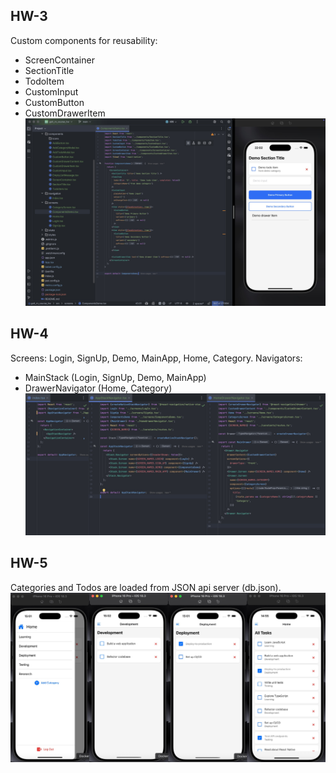 ## HW-3

Custom components for reusability:
 - ScreenContainer
 - SectionTitle
 - TodoItem
 - CustomInput
 - CustomButton
 - CustomDrawerItem
![demo.jpg](demo.jpg)

## HW-4
Screens: Login, SignUp, Demo, MainApp, Home, Category.
Navigators: 
 - MainStack (Login, SignUp, Demo, MainApp)
 - DrawerNavigator (Home, Category)
![demo2.jpg](demo2.jpg)

## HW-5
Categories and Todos are loaded from JSON api server (db.json).
![demo3.jpg](demo3.jpeg)
